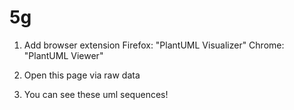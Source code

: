 # 5g

1. Add browser extension
  Firefox: "PlantUML Visualizer"
  Chrome: "PlantUML Viewer"

2. Open this page via raw data

3. You can see these uml sequences!
